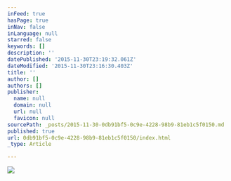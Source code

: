 ```yaml
---
inFeed: true
hasPage: true
inNav: false
inLanguage: null
starred: false
keywords: []
description: ''
datePublished: '2015-11-30T23:19:32.061Z'
dateModified: '2015-11-30T23:16:30.403Z'
title: ''
author: []
authors: []
publisher:
  name: null
  domain: null
  url: null
  favicon: null
sourcePath: _posts/2015-11-30-0db91bf5-0c9e-4228-98b9-81eb1c5f0150.md
published: true
url: 0db91bf5-0c9e-4228-98b9-81eb1c5f0150/index.html
_type: Article

---
```

![](https://the-grid-user-content.s3-us-west-2.amazonaws.com/cf50cdc6-7c04-46a5-aa7e-aa7614626d49.jpg)